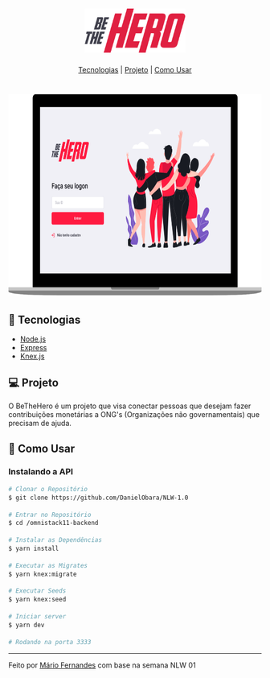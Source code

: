 <h1 align="center">
    <img alt="BeTheHero" title="BeTheHero" src=".github/bethehero.svg" width="200px" />
</h1>

<p align="center">
  <a href="#-tecnologias">Tecnologias</a> |
  <a href="#-projeto">Projeto</a> |
  <a href="#-como-usar">Como Usar</a>
</p>

<h1 align="center">
    <img alt="BeTheHero" title="#delicinha" src=".github/bethehero-web.png" height="400px"/>
</h1>

## 🚀 Tecnologias
- [Node.js](https://nodejs.org/en/)
- [Express](https://expressjs.com/)
- [Knex.js](http://knexjs.org/)

## 💻 Projeto
O BeTheHero é um projeto que visa conectar pessoas que desejam fazer contribuições monetárias a ONG's (Organizações não governamentais) que precisam de ajuda.

## 🤔 Como Usar

### Instalando a API 

```bash
# Clonar o Repositório
$ git clone https://github.com/DanielObara/NLW-1.0

# Entrar no Repositório
$ cd /omnistack11-backend

# Instalar as Dependências
$ yarn install

# Executar as Migrates
$ yarn knex:migrate

# Executar Seeds
$ yarn knex:seed

# Iniciar server
$ yarn dev

# Rodando na porta 3333
```

---

Feito por [Mário Fernandes](https://www.linkedin.com/in/mario-fernandes-dev/) com base na semana NLW 01
